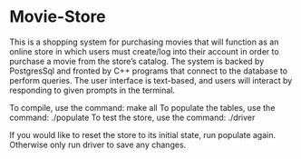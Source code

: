# Movie-Store

This is a shopping system for purchasing movies that will function as an online store in which users must create/log into their account in order to purchase a movie from the store’s catalog. The system is backed by PostgresSql and fronted by C++ programs that connect to the database to perform queries. The user interface is text-based, and users will interact by responding to given prompts in the terminal.

To compile, use the command: make all
To populate the tables, use the command: ./populate
To test the store, use the command: ./driver

If you would like to reset the store to its initial state, run populate again. Otherwise only run driver to save any changes.
